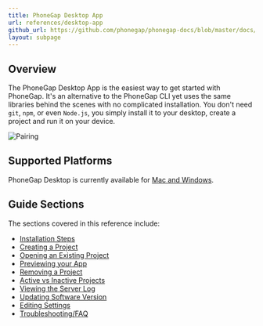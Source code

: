 ```yaml
---
title: PhoneGap Desktop App
url: references/desktop-app
github_url: https://github.com/phonegap/phonegap-docs/blob/master/docs/3-references/desktop-app/0-index.html.md
layout: subpage
---
```


## Overview

The PhoneGap Desktop App is the easiest way to get started with PhoneGap. It's an alternative to the PhoneGap CLI yet uses the same libraries behind the scenes with no complicated installation. You don't need `git`, `npm`, or even `Node.js`, you simply install it to your desktop, create a project and run it on your device.

![Pairing](/images/phonegap-app-desktop-pair.png)

## Supported Platforms

PhoneGap Desktop is currently available for [Mac and Windows](https://github.com/phonegap/phonegap-app-desktop/releases).

## Guide Sections

The sections covered in this reference include:

- [Installation Steps](/references/desktop-app/install/mac)
- [Creating a Project](/references/desktop-app/create-project)
- [Opening an Existing Project](/references/desktop-app/open-project)
- [Previewing your App](/references/desktop-app/pair-with-dev-app/)
- [Removing a Project](/references/desktop-app/remove-project)
- [Active vs Inactive Projects](/references/desktop-app/active-vs-inactive)
- [Viewing the Server Log](/references/desktop-app/view-server-log)
- [Updating Software Version](/references/desktop-app/7-update-version/mac)
- [Editing Settings](/references/desktop-app/edit-settings)
- [Troubleshooting/FAQ](/references/desktop-app/troubleshoot-faq)
